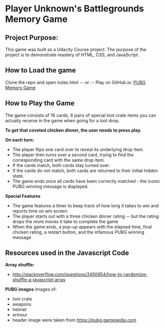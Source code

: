 # Player Unknown's Battlegrounds Memory Game

## Project Purpose:
This game was built as a Udacity Course project. The purpose of the project is to demonstrate mastery of HTML, CSS, and JavaScript.

## How to Load the game
Clone the repo and open index.html -- or --
Play on GitHub.io: [PUBG Memory Game](https://marc-eric-wallner.github.io.)

## How to Play the Game
The game consists of 16 cards, 8 pairs of special loot crate items you can actually receive in the game when going for a loot drop. 

**To get that coveted chicken dinner, the user needs to press play.**

**On each turn:**
- The player flips one card over to reveal its underlying drop item.
- The player then turns over a second card, trying to find the corresponding card with the same drop item.
- If the cards match, both cards stay turned over.
- If the cards do not match, both cards are returned to their initial hidden state.
- The game ends once all cards have been correctly matched - the iconic PUBG winning message is displayed.


**Special Features**
- The game features a timer to keep track of how long it takes to win and reports time on win screen
- The player starts out with a three chicken dinner rating -- but the rating drops the more moves it take to complete the game
- When the game ends, a pop-up appears with the elapsed time, final chicken rating, a restart button, and the infamous PUBG winning message

## Resources used in the Javascript Code

**Array shuffle:**
- http://stackoverflow.com/questions/2450954/how-to-randomize-shuffle-a-javascript-array

**PUBG images**
Images of:
- loot crate
- weapons
- helmet
- armour
- header image
were taken from https://pubg.gamepedia.com

